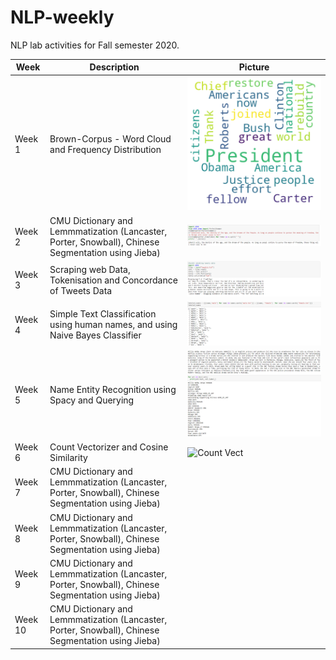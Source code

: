 # NLP-weekly
NLP lab activities for Fall semester 2020.

| Week | Description | Picture |
| --- | --- | --- |
| Week 1 | Brown-Corpus - Word Cloud and Frequency Distribution | ![Wordcloud](https://github.com/lopeselio/NLP-weekly/blob/master/wordcloud.png)|
| Week 2 | CMU Dictionary and Lemmmatization (Lancaster, Porter, Snowball), Chinese Segmentation using Jieba) | ![Stemming](https://github.com/lopeselio/NLP-weekly/blob/master/images/porterstemmer.PNG)|
| Week 3 | Scraping web Data, Tokenisation and Concordance of Tweets Data | ![Concordance](https://github.com/lopeselio/NLP-weekly/blob/master/images/Concordance.PNG)|
| Week 4 | Simple Text Classification using human names, and using Naive Bayes Classifier | ![Text Classification](https://github.com/lopeselio/NLP-weekly/blob/master/images/Text%20Classification.PNG)|
| Week 5 | Name Entity Recognition using Spacy and Querying | ![NER_SPACY](https://github.com/lopeselio/NLP-weekly/blob/master/images/Spacy_NER.PNG)|
| Week 6 | Count Vectorizer and Cosine Similarity | ![Count Vect](https://github.com/lopeselio/NLP-weekly/blob/master/Count_Vectorizer_and_Cosine_Similarity.ipynb)|
| Week 7 | CMU Dictionary and Lemmmatization (Lancaster, Porter, Snowball), Chinese Segmentation using Jieba) | ![]()|
| Week 8 | CMU Dictionary and Lemmmatization (Lancaster, Porter, Snowball), Chinese Segmentation using Jieba) | ![]()|
| Week 9 | CMU Dictionary and Lemmmatization (Lancaster, Porter, Snowball), Chinese Segmentation using Jieba) | ![]()|
| Week 10 | CMU Dictionary and Lemmmatization (Lancaster, Porter, Snowball), Chinese Segmentation using Jieba) | ![]()|

